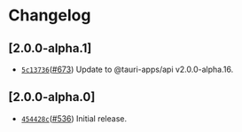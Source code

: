 # Changelog

## \[2.0.0-alpha.1]

- [`5c13736`](https://github.com/tauri-apps/plugins-workspace/commit/5c137365c60790e8d4037d449e8237aa3fffdab0)([#673](https://github.com/tauri-apps/plugins-workspace/pull/673)) Update to @tauri-apps/api v2.0.0-alpha.16.

## \[2.0.0-alpha.0]

- [`454428c`](https://github.com/tauri-apps/plugins-workspace/commit/454428cd50ce4962f0bad8e355aebc68af8cc61f)([#536](https://github.com/tauri-apps/plugins-workspace/pull/536)) Initial release.
